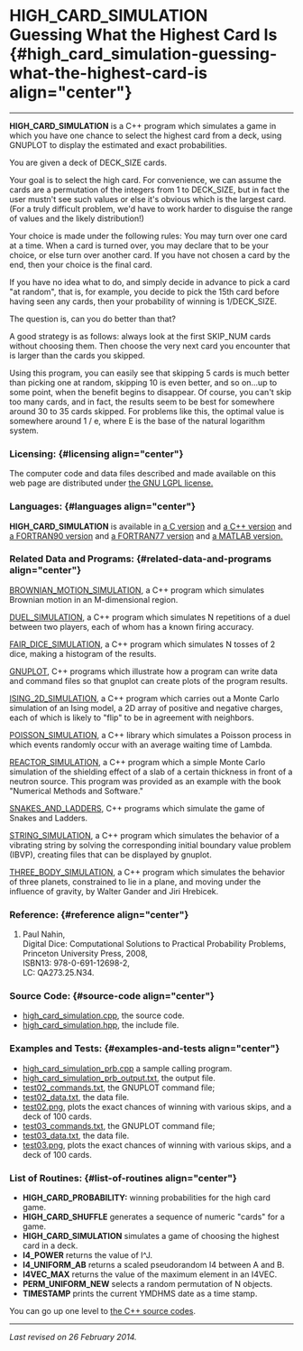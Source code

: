 HIGH\_CARD\_SIMULATION\
Guessing What the Highest Card Is {#high_card_simulation-guessing-what-the-highest-card-is align="center"}
=================================

------------------------------------------------------------------------

**HIGH\_CARD\_SIMULATION** is a C++ program which simulates a game in
which you have one chance to select the highest card from a deck, using
GNUPLOT to display the estimated and exact probabilities.

You are given a deck of DECK\_SIZE cards.

Your goal is to select the high card. For convenience, we can assume the
cards are a permutation of the integers from 1 to DECK\_SIZE, but in
fact the user mustn't see such values or else it's obvious which is the
largest card. (For a truly difficult problem, we'd have to work harder
to disguise the range of values and the likely distribution!)

Your choice is made under the following rules: You may turn over one
card at a time. When a card is turned over, you may declare that to be
your choice, or else turn over another card. If you have not chosen a
card by the end, then your choice is the final card.

If you have no idea what to do, and simply decide in advance to pick a
card "at random", that is, for example, you decide to pick the 15th card
before having seen any cards, then your probability of winning is
1/DECK\_SIZE.

The question is, can you do better than that?

A good strategy is as follows: always look at the first SKIP\_NUM cards
without choosing them. Then choose the very next card you encounter that
is larger than the cards you skipped.

Using this program, you can easily see that skipping 5 cards is much
better than picking one at random, skipping 10 is even better, and so
on...up to some point, when the benefit begins to disappear. Of course,
you can't skip too many cards, and in fact, the results seem to be best
for somewhere around 30 to 35 cards skipped. For problems like this, the
optimal value is somewhere around 1 / e, where E is the base of the
natural logarithm system.

### Licensing: {#licensing align="center"}

The computer code and data files described and made available on this
web page are distributed under [the GNU LGPL
license.](../../txt/gnu_lgpl.txt)

### Languages: {#languages align="center"}

**HIGH\_CARD\_SIMULATION** is available in [a C
version](../../c_src/high_card_simulation/high_card_simulation.html) and
[a C++
version](../../cpp_src/high_card_simulation/high_card_simulation.html)
and [a FORTRAN90
version](../../f_src/high_card_simulation/high_card_simulation.html) and
[a FORTRAN77
version](../../f77_src/high_card_simulation/high_card_simulation.html)
and [a MATLAB
version.](../../m_src/high_card_simulation/high_card_simulation.html)

### Related Data and Programs: {#related-data-and-programs align="center"}

[BROWNIAN\_MOTION\_SIMULATION](../../cpp_src/brownian_motion_simulation/brownian_motion_simulation.html),
a C++ program which simulates Brownian motion in an M-dimensional
region.

[DUEL\_SIMULATION](../../cpp_src/duel_simulation/duel_simulation.html),
a C++ program which simulates N repetitions of a duel between two
players, each of whom has a known firing accuracy.

[FAIR\_DICE\_SIMULATION](../../cpp_src/fair_dice_simulation/fair_dice_simulation.html),
a C++ program which simulates N tosses of 2 dice, making a histogram of
the results.

[GNUPLOT](../../cpp_src/gnuplot/gnuplot.html), C++ programs which
illustrate how a program can write data and command files so that
gnuplot can create plots of the program results.

[ISING\_2D\_SIMULATION](../../cpp_src/ising_2d_simulation/ising_2d_simulation.html),
a C++ program which carries out a Monte Carlo simulation of an Ising
model, a 2D array of positive and negative charges, each of which is
likely to "flip" to be in agreement with neighbors.

[POISSON\_SIMULATION](../../cpp_src/poisson_simulation/poisson_simulation.html),
a C++ library which simulates a Poisson process in which events randomly
occur with an average waiting time of Lambda.

[REACTOR\_SIMULATION](../../cpp_src/reactor_simulation/reactor_simulation.html),
a C++ program which a simple Monte Carlo simulation of the shielding
effect of a slab of a certain thickness in front of a neutron source.
This program was provided as an example with the book "Numerical Methods
and Software."

[SNAKES\_AND\_LADDERS](../../cpp_src/snakes_and_ladders/snakes_and_ladders.html),
C++ programs which simulate the game of Snakes and Ladders.

[STRING\_SIMULATION](../../cpp_src/string_simulation/string_simulation.html),
a C++ program which simulates the behavior of a vibrating string by
solving the corresponding initial boundary value problem (IBVP),
creating files that can be displayed by gnuplot.

[THREE\_BODY\_SIMULATION](../../cpp_src/three_body_simulation/three_body_simulation.html),
a C++ program which simulates the behavior of three planets, constrained
to lie in a plane, and moving under the influence of gravity, by Walter
Gander and Jiri Hrebicek.

### Reference: {#reference align="center"}

1.  Paul Nahin,\
    Digital Dice: Computational Solutions to Practical Probability
    Problems,\
    Princeton University Press, 2008,\
    ISBN13: 978-0-691-12698-2,\
    LC: QA273.25.N34.

### Source Code: {#source-code align="center"}

-   [high\_card\_simulation.cpp](high_card_simulation.cpp), the source
    code.
-   [high\_card\_simulation.hpp](high_card_simulation.hpp), the include
    file.

### Examples and Tests: {#examples-and-tests align="center"}

-   [high\_card\_simulation\_prb.cpp](high_card_simulation_prb.cpp) a
    sample calling program.
-   [high\_card\_simulation\_prb\_output.txt](high_card_simulation_prb_output.txt),
    the output file.
-   [test02\_commands.txt](test02_commands.txt), the GNUPLOT command
    file;
-   [test02\_data.txt](test02_data.txt), the data file.
-   [test02.png](test02.png), plots the exact chances of winning with
    various skips, and a deck of 100 cards.
-   [test03\_commands.txt](test03_commands.txt), the GNUPLOT command
    file;
-   [test03\_data.txt](test03_data.txt), the data file.
-   [test03.png](test03.png), plots the exact chances of winning with
    various skips, and a deck of 100 cards.

### List of Routines: {#list-of-routines align="center"}

-   **HIGH\_CARD\_PROBABILITY:** winning probabilities for the high card
    game.
-   **HIGH\_CARD\_SHUFFLE** generates a sequence of numeric "cards" for
    a game.
-   **HIGH\_CARD\_SIMULATION** simulates a game of choosing the highest
    card in a deck.
-   **I4\_POWER** returns the value of I\^J.
-   **I4\_UNIFORM\_AB** returns a scaled pseudorandom I4 between A
    and B.
-   **I4VEC\_MAX** returns the value of the maximum element in an I4VEC.
-   **PERM\_UNIFORM\_NEW** selects a random permutation of N objects.
-   **TIMESTAMP** prints the current YMDHMS date as a time stamp.

You can go up one level to [the C++ source codes](../cpp_src.html).

------------------------------------------------------------------------

*Last revised on 26 February 2014.*
